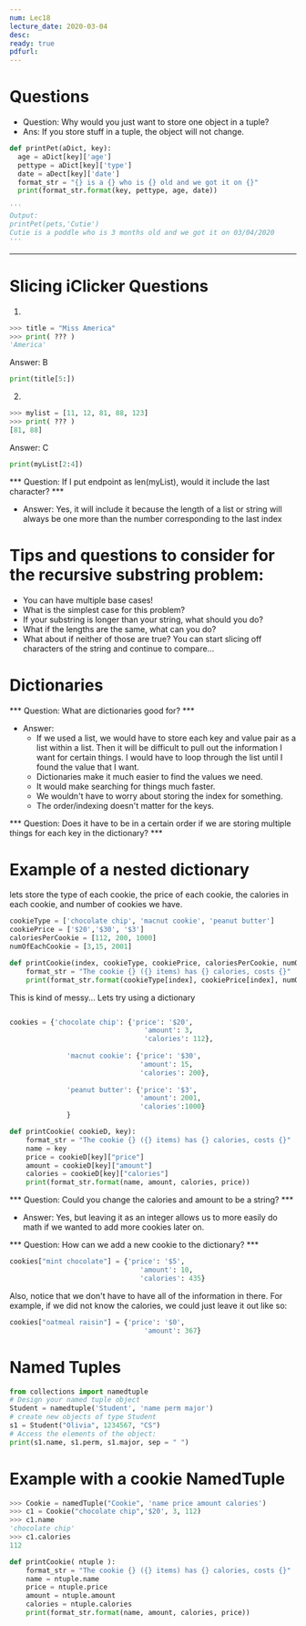 ```yaml
---
num: Lec18
lecture_date: 2020-03-04
desc:
ready: true
pdfurl:
---
```


# Questions
* Question: Why would you just want to store one object in a tuple?
* Ans: If you store stuff in a tuple, the object will not change.

```python
def printPet(aDict, key):
  age = aDict[key]['age']
  pettype = aDict[key]['type']
  date = aDect[key]['date']
  format_str = "{} is a {} who is {} old and we got it on {}"
  print(format_str.format(key, pettype, age, date))

'''
Output:
printPet(pets,'Cutie')
Cutie is a poddle who is 3 months old and we got it on 03/04/2020
'''
```
_____________________________________________________________________________________________________________________________
# Slicing iClicker Questions
1. 
```python
>>> title = "Miss America"
>>> print( ??? )
'America'
```

Answer: B
```python
print(title[5:])
```
2. 
```python
>>> mylist = [11, 12, 81, 88, 123]
>>> print( ??? )
[81, 88]
```
Answer: C

```python
print(myList[2:4])
```
*** Question: If I put endpoint as len(myList), would it include the last character? ***
* Answer: Yes, it will include it because the length of a list or string will always be one more than the number corresponding to the last index

# Tips and questions to consider for the recursive substring problem:
* You can have multiple base cases!
* What is the simplest case for this problem?
* If your substring is longer than your string, what should you do?
* What if the lengths are the same, what can you do?
* What about if neither of those are true? You can start slicing off characters of the string and continue to compare...

# Dictionaries
*** Question: What are dictionaries good for? ***
* Answer: 
  * If we used a list, we would have to store each key and value pair as a list within a list. Then it will be difficult
to pull out the information I want for certain things. I would have to loop through the list until I found the value that I want.
  * Dictionaries make it much easier to find the values we need.
  * It would make searching for things much faster.
  * We wouldn't have to worry about storing the index for something.
  * The order/indexing doesn't matter for the keys.

*** Question: Does it have to be in a certain order if we are storing multiple things for each key in the dictionary? ***

# Example of a nested dictionary
lets store the type of each cookie, the price of each cookie, the calories in each cookie, and number of cookies we have.

```python
cookieType = ['chocolate chip', 'macnut cookie', 'peanut butter']
cookiePrice = ['$20','$30', '$3']
caloriesPerCookie = [112, 200, 1000]
numOfEachCookie = [3,15, 2001]
```
```python
def printCookie(index, cookieType, cookiePrice, caloriesPerCookie, numOfEachCookie):
    format_str = "The cookie {} ({} items) has {} calories, costs {}"
    print(format_str.format(cookieType[index], cookiePrice[index], numOfEachCookie[index], caloriesPerCookie[index]))
```
This is kind of messy... Lets try using a dictionary
```python

cookies = {'chocolate chip': {'price': '$20',
                                 'amount': 3,
                                 'calories': 112},
           
              'macnut cookie': {'price': '$30',
                                'amount': 15,
                                'calories': 200},
              
              'peanut butter': {'price': '$3',
                                'amount': 2001,
                                'calories':1000}
              }

def printCookie( cookieD, key):
    format_str = "The cookie {} ({} items) has {} calories, costs {}"
    name = key
    price = cookieD[key]["price"]
    amount = cookieD[key]["amount"]
    calories = cookieD[key]["calories"]
    print(format_str.format(name, amount, calories, price))
 ```
*** Question: Could you change the calories and amount to be a string? ***
* Answer: Yes, but leaving it as an integer allows us to more easily do math if we wanted to add more cookies later on.


*** Question: How can we add a new cookie to the dictionary? ***
 ```python
 cookies["mint chocolate"] = {'price': '$5',
                                 'amount': 10,
                                 'calories': 435}
```

Also, notice that we don't have to have all of the information in there. For example, if we did not know the calories, we
could just leave it out like so:
```python
cookies["oatmeal raisin"] = {'price': '$0',
                                 'amount': 367}
```
# Named Tuples
```python
from collections import namedtuple
# Design your named tuple object
Student = namedtuple('Student', 'name perm major')
# create new objects of type Student
s1 = Student("Olivia", 1234567, "CS")
# Access the elements of the object:
print(s1.name, s1.perm, s1.major, sep = " ")
```

# Example with a cookie NamedTuple
```python
>>> Cookie = namedTuple("Cookie", 'name price amount calories')
>>> c1 = Cookie("chocolate chip",'$20', 3, 112)
>>> c1.name
'chocolate chip'
>>> c1.calories
112
```
```python
def printCookie( ntuple ):
    format_str = "The cookie {} ({} items) has {} calories, costs {}"
    name = ntuple.name
    price = ntuple.price
    amount = ntuple.amount
    calories = ntuple.calories
    print(format_str.format(name, amount, calories, price))
```


